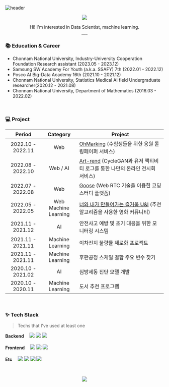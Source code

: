 ![header](https://capsule-render.vercel.app/api?type=Soft&color=FAF4B7&text=JeongHyun🐱‍💻&fontSize=50&fontColor=353535)

<p align="center">
  <a href="https://www.notion.so/sohjeonghyun/Soh-Jeong-Hyun-dcad8945768b47ab92dad3d49d244cb5?pvs=4">
    <img src="https://img.shields.io/badge/PortFolio-CDF0EA?style=flat-square&logo=GitHub Sponsors&logoColor=black">
  </a>
<!--   <a href="https://hyunse0.tistory.com/">
    <img src="https://img.shields.io/badge/Tech Blog-F6F5F5?style=flat-square&logo=Tistory&logoColor=black"> -->
<!--   </a> -->
</p>
<p align="center">
  Hi! I'm interested in Data Scientist, machine learning. <br />
  ___
</p>



### :books: Education & Career

- Chonnam National University, Industry-University Cooperation Foundation Research assistant (2023.05 - 2023.12)
- Samsung SW Academy For Youth (a.k.a. SSAFY) 7th (2022.01 - 2022.12)
- Posco AI Big-Data Academy 16th (2021.10 - 2021.12)
- Chonnam National University, Statistics Medical AI field Undergraduate researcher(2020.12 - 2021.08)
- Chonnam National University, Department of Mathematics (2016.03 - 2022.02)


<br />

### 💻 Project

|      Period       |       Category        | Project                                                      |
| :---------------: | :-------------------: | ------------------------------------------------------------ |
| 2022.10 - 2022.11 |          Web          | [OhMarking](https://github.com/sjhyun7057/OhMarking) (수험생들을 위한 응원 롤링페이퍼 서비스) |
| 2022.08 - 2022.10 |          Web / AI         | [Art-rend](https://github.com/sjhyun7057/ART-REND) (CycleGAN과 유저 액티비티 로그를 통한 나만의 온라인 전시회 서비스) |
| 2022.07 - 2022.08 |          Web          | [Goose](https://github.com/sjhyun7057/goose) (Web RTC 기술을 이용한 코딩 스터디 플랫폼) |
| 2022.05 - 2022.05 |          Web <br/> Machine Learning          | [너와 내가 만들어가는 즐거움 U&I](https://github.com/sjhyun7057/U-I-movie-recommend-project) (추천 알고리즘을 사용한 영화 커뮤니티) |
| 2021.11 - 2021.12 | AI | 안전사고 예방 및 초기 대응을 위한 모니터링 시스템 |
| 2021.11 - 2021.11 | Machine<br />Learning | 이차전지 불량률 제로화 프로젝트 |
| 2021.11 - 2021.11 | Machine<br />Learning | 후판공정 스케일 결함 주요 변수 찾기 |
| 2020.10 - 2021.02 | AI | 심방세동 진단 모델 개발 |
| 2020.10 - 2020.11 | Machine<br />Learning | 도서 추천 프로그램 |


<br />

### ✨ Tech Stack

> Techs that I've used at least one

<p>
  <b>Backend　</b>
<!--   <img src="https://img.shields.io/badge/Spring Boot-6DB33F?style=flat-square&logo=Spring Boot&logoColor=white"> -->
<!--   <img src="https://img.shields.io/badge/Java-BE7928?style=flat-square&logo=OpenJDK&logoColor=white"> -->
  <img src="https://img.shields.io/badge/Python-3776AB?style=flat-square&logo=Python&logoColor=white">
  <img src="https://img.shields.io/badge/Django-092E20?style=flat-square&logo=Django&logoColor=white">
  <img src="https://img.shields.io/badge/MySQL-4479A1?style=flat-square&logo=MySQL&logoColor=white"><br/><br/>
<!--   <img src="https://img.shields.io/badge/MariaDB-003545?style=flat-square&logo=MariaDB&logoColor=white"> -->
<!--   <img src="https://img.shields.io/badge/MongoDB-47A248?style=flat-square&logo=MongoDB&logoColor=white"><br /><br /> -->
  <b>Frontend　</b>
  <img src="https://img.shields.io/badge/HTML-E34F26?style=flat-square&logo=HTML5&logoColor=white">
  <img src="https://img.shields.io/badge/CSS-1572B6?style=flat-square&logo=CSS3&logoColor=white">
  <img src="https://img.shields.io/badge/Vue.js-4FC08D?style=flat-square&logo=Vue.js&logoColor=white"><br /><br />
  <b>Etc　</b>
  <img src="https://img.shields.io/badge/GitHub-181717?style=flat-square&logo=GitHub&logoColor=white">
  <img src="https://img.shields.io/badge/GitLab-FC6D26?style=flat-square&logo=GitLab&logoColor=white">
  <img src="https://img.shields.io/badge/Jira-0052CC?style=flat-square&logo=Jira&logoColor=white">
<!--   <img src="https://img.shields.io/badge/NGINX-009639?style=flat-square&logo=NGINX&logoColor=white"> -->
  <img src="https://img.shields.io/badge/R-276DC3?style=flat-square&logo=R&logoColor=white"><br />
</p>


<br />
<p align="center">
<!--    <a href="https://solved.ac/sjhyun7057/"> -->
     <img src="http://mazassumnida.wtf/api/v2/generate_badge?boj=sjhyun7057">
<!-- </a> -->
<!--   <img src="http://mazassumnida.wtf/api/v2/generate_badge?boj=gkgustj"> -->
</p>
